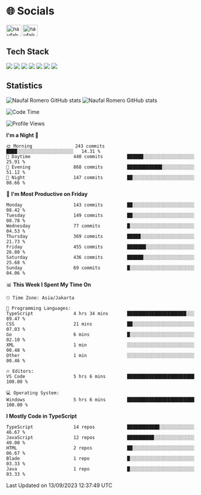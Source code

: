 <h1 align="">🌐 Socials</h1>
<p align="left">
<a href="https://linkedin.com/in/naufal-romero-putra-pratama-9ab816177/" target="blank"><img align="center" src="https://raw.githubusercontent.com/rahuldkjain/github-profile-readme-generator/master/src/images/icons/Social/linked-in-alt.svg" alt="naufalromero" height="30" width="40" /></a>
<a href="https://instagram.com/naufalromero" target="blank"><img align="center" src="https://raw.githubusercontent.com/rahuldkjain/github-profile-readme-generator/master/src/images/icons/Social/instagram.svg" alt="naufalromero" height="30" width="40" /></a>
</p>


<h2 align="">Tech Stack</h2>
<div align="">
  <img src="https://img.shields.io/badge/next.js-000000?style=for-the-badge&logo=nextdotjs&logoColor=white"/>
 <img src="https://img.shields.io/badge/typescript-%23007ACC.svg?style=for-the-badge&logo=typescript&logoColor=white"/>
 <img src="https://img.shields.io/badge/react-%2320232a.svg?style=for-the-badge&logo=react&logoColor=%2361DAFB"/>
 <img src="https://img.shields.io/badge/tailwindcss-%2338B2AC.svg?style=for-the-badge&logo=tailwind-css&logoColor=white"/>
 <img src="https://img.shields.io/badge/Prisma-3982CE?style=for-the-badge&logo=Prisma&logoColor=white"/>
 <img src="https://img.shields.io/badge/javascript-%23323330.svg?style=for-the-badge&logo=javascript&logoColor=%23F7DF1E"/>
 <img src="https://img.shields.io/badge/java-%23ED8B00.svg?style=for-the-badge&logo=openjdk&logoColor=white"/>
</div>


<h2 align="">Statistics</h2>
<div align="">
<img src="https://github-readme-stats-xi-nine-74.vercel.app/api?username=romves&show_icons=true&theme=tokyonight&include_all_commits=true&count_private=true" alt="Naufal Romero GitHub stats"/>
<img src="https://github-readme-stats-xi-nine-74.vercel.app/api/top-langs/?username=romves&theme=tokyonight&hide_border=false&include_all_commits=true&count_private=true&layout=compact" alt="Naufal Romero GitHub stats"/>
</div>

<!--START_SECTION:waka-->
![Code Time](http://img.shields.io/badge/Code%20Time-326%20hrs%2047%20mins-blue)

![Profile Views](http://img.shields.io/badge/Profile%20Views-5-blue)

**I'm a Night 🦉** 

```text
🌞 Morning                243 commits         ████░░░░░░░░░░░░░░░░░░░░░   14.31 % 
🌆 Daytime                440 commits         ██████░░░░░░░░░░░░░░░░░░░   25.91 % 
🌃 Evening                868 commits         █████████████░░░░░░░░░░░░   51.12 % 
🌙 Night                  147 commits         ██░░░░░░░░░░░░░░░░░░░░░░░   08.66 % 
```
📅 **I'm Most Productive on Friday** 

```text
Monday                   143 commits         ██░░░░░░░░░░░░░░░░░░░░░░░   08.42 % 
Tuesday                  149 commits         ██░░░░░░░░░░░░░░░░░░░░░░░   08.78 % 
Wednesday                77 commits          █░░░░░░░░░░░░░░░░░░░░░░░░   04.53 % 
Thursday                 369 commits         █████░░░░░░░░░░░░░░░░░░░░   21.73 % 
Friday                   455 commits         ███████░░░░░░░░░░░░░░░░░░   26.80 % 
Saturday                 436 commits         ██████░░░░░░░░░░░░░░░░░░░   25.68 % 
Sunday                   69 commits          █░░░░░░░░░░░░░░░░░░░░░░░░   04.06 % 
```


📊 **This Week I Spent My Time On** 

```text
🕑︎ Time Zone: Asia/Jakarta

💬 Programming Languages: 
TypeScript               4 hrs 34 mins       ██████████████████████░░░   89.47 % 
CSS                      21 mins             ██░░░░░░░░░░░░░░░░░░░░░░░   07.03 % 
Go                       6 mins              █░░░░░░░░░░░░░░░░░░░░░░░░   02.10 % 
XML                      1 min               ░░░░░░░░░░░░░░░░░░░░░░░░░   00.48 % 
Other                    1 min               ░░░░░░░░░░░░░░░░░░░░░░░░░   00.46 % 

🔥 Editors: 
VS Code                  5 hrs 6 mins        █████████████████████████   100.00 % 

💻 Operating System: 
Windows                  5 hrs 6 mins        █████████████████████████   100.00 % 
```

**I Mostly Code in TypeScript** 

```text
TypeScript               14 repos            ████████████░░░░░░░░░░░░░   46.67 % 
JavaScript               12 repos            ██████████░░░░░░░░░░░░░░░   40.00 % 
HTML                     2 repos             ██░░░░░░░░░░░░░░░░░░░░░░░   06.67 % 
Blade                    1 repo              █░░░░░░░░░░░░░░░░░░░░░░░░   03.33 % 
Java                     1 repo              █░░░░░░░░░░░░░░░░░░░░░░░░   03.33 % 
```




 Last Updated on 13/09/2023 12:37:49 UTC
<!--END_SECTION:waka-->
